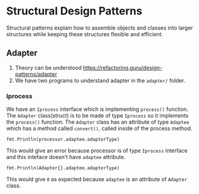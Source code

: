 # Structural Design Patterns
Structural patterns explain how to assemble objects and classes into larger structures while keeping these structures flexible and efficient.

## Adapter
1. Theory can be understood https://refactoring.guru/design-patterns/adapter
2. We have two programs to understand adapter in the `adapter/` folder.

### Iprocess
We have an `Iprocess` interface which is implementing `process()` function. The `Adapter` class(struct) is to be made of type `Iprocess` so it implements the `process()` function. The `Adapter` class has an attribute of type `Adaptee` which has a method called `convert()`, called inside of the process method.
```
fmt.Println(processor.adaptee.adapterType)
```
This would give an error because processor is of type `Iprocess` interface and this inteface doesn't have `adaptee` attribute. 
```
fmt.Println(Adapter{}.adaptee.adapterType)
```
This would give `0` as expected because `adaptee` is an attribute of `Adapter` class.